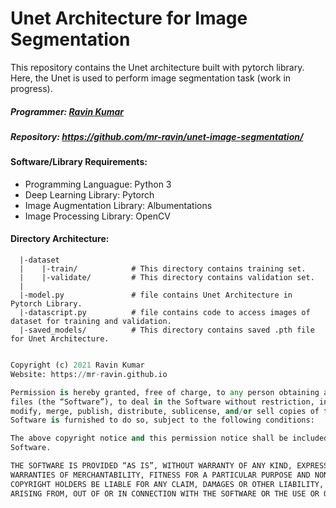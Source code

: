 # Unet Architecture for Image Segmentation

This repository contains the Unet architecture built with pytorch library. Here, the Unet is used to perform image segmentation task (work in progress).

##### Programmer: [Ravin Kumar](http://mr-ravin.github.io)
##### Repository: https://github.com/mr-ravin/unet-image-segmentation/

#### Software/Library Requirements:
  - Programming Languague: Python 3
  - Deep Learning Library: Pytorch
  - Image Augmentation Library: Albumentations 
  - Image Processing Library: OpenCV

#### Directory Architecture:

```python3
  |-dataset
  |    |-train/            # This directory contains training set.
  |    |-validate/         # This directory contains validation set.
  |
  |-model.py               # file contains Unet Architecture in Pytorch Library.
  |-datascript.py          # file contains code to access images of dataset for training and validation.
  |-saved_models/          # This directory contains saved .pth file for Unet Architecture.
  

```


```python
Copyright (c) 2021 Ravin Kumar
Website: https://mr-ravin.github.io

Permission is hereby granted, free of charge, to any person obtaining a copy of this software and associated documentation 
files (the “Software”), to deal in the Software without restriction, including without limitation the rights to use, copy, 
modify, merge, publish, distribute, sublicense, and/or sell copies of the Software, and to permit persons to whom the 
Software is furnished to do so, subject to the following conditions:

The above copyright notice and this permission notice shall be included in all copies or substantial portions of the 
Software.

THE SOFTWARE IS PROVIDED “AS IS”, WITHOUT WARRANTY OF ANY KIND, EXPRESS OR IMPLIED, INCLUDING BUT NOT LIMITED TO THE 
WARRANTIES OF MERCHANTABILITY, FITNESS FOR A PARTICULAR PURPOSE AND NONINFRINGEMENT. IN NO EVENT SHALL THE AUTHORS OR 
COPYRIGHT HOLDERS BE LIABLE FOR ANY CLAIM, DAMAGES OR OTHER LIABILITY, WHETHER IN AN ACTION OF CONTRACT, TORT OR OTHERWISE, 
ARISING FROM, OUT OF OR IN CONNECTION WITH THE SOFTWARE OR THE USE OR OTHER DEALINGS IN THE SOFTWARE.
```
